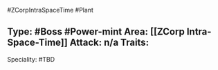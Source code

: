 #ZCorpIntraSpaceTime #Plant 

Type: #Boss #Power-mint
Area: [[ZCorp Intra-Space-Time]]
Attack: n/a
Traits:
- 

Speciality: #TBD